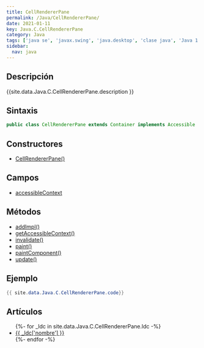 ```yaml
---
title: CellRendererPane
permalink: /Java/CellRendererPane/
date: 2021-01-11
key: Java.C.CellRendererPane
category: Java
tags: ['java se', 'javax.swing', 'java.desktop', 'clase java', 'Java 1.2']
sidebar: 
  nav: java
---
```


## Descripción
{{site.data.Java.C.CellRendererPane.description }}

## Sintaxis
~~~java
public class CellRendererPane extends Container implements Accessible
~~~

## Constructores
* [CellRendererPane()](/Java/CellRendererPane/CellRendererPane/)

## Campos
* [accessibleContext](/Java/CellRendererPane/accessibleContext)

## Métodos
* [addImpl()](/Java/CellRendererPane/addImpl)
* [getAccessibleContext()](/Java/CellRendererPane/getAccessibleContext)
* [invalidate()](/Java/CellRendererPane/invalidate)
* [paint()](/Java/CellRendererPane/paint)
* [paintComponent()](/Java/CellRendererPane/paintComponent)
* [update()](/Java/CellRendererPane/update)

## Ejemplo
~~~java
{{ site.data.Java.C.CellRendererPane.code}}
~~~

## Artículos
<ul>
{%- for _ldc in site.data.Java.C.CellRendererPane.ldc -%}
   <li>
       <a href="{{_ldc['url'] }}">{{ _ldc['nombre'] }}</a>
   </li>
{%- endfor -%}
</ul>
